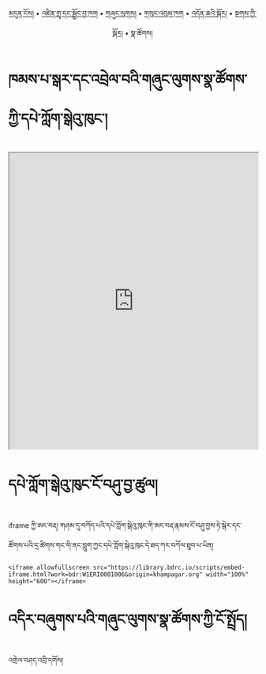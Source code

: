 <p align="center">
  <a href="https://bdrc-reader.github.io/khampagar/">མདུན་ངོས།</a> • <a href="https://bdrc-reader.github.io/khampagar/shadra">འཛིན་གྲྭ་དང་སྦྱོང་བྱ་ཁག</a> • <a href="https://bdrc-reader.github.io/khampagar/shunglug">གཞུང་ལུགས།</a>  • <a href="https://bdrc-reader.github.io/khampagar/sungbum">གསུང་འབུམ་ཁག</a> • <a href="https://bdrc-reader.github.io/khampagar/doncha">འདོན་ཆའི་སྐོར།</a> • <a href="https://bdrc-reader.github.io/khampagar/tantra">སྔགས་ཀྱི་སྐོར།</a> • <span>སྣ་ཚོགས།</span></p>

# ཁམས་པ་སྒར་དང་འབྲེལ་བའི་གཞུང་ལུགས་སྣ་ཚོགས་ཀྱི་དཔེ་ཀློག་སྒེའུ་ཁུང་།

<iframe allowfullscreen src="https://library.bdrc.io/scripts/embed-iframe.html?work=bdr:W1ERI0001006&origin=khampagar.org" width="100%" height="600"></iframe>

<br>

# དཔེ་ཀློག་སྒེའུ་ཁུང་ངོ་བཤུ་བྱ་ཚུལ།

iframe ཀྱི་ཨང་བརྡ། གཤམ་དུ་བཀོད་པའི་དཔེ་ཀློག་སྒེའུ་ཁུང་གི་ཨང་བརྡ་རྣམས་ངོ་བཤུ་བྱས་ཏེ་སྒེར་དང་ཚོགས་པའི་དྲ་ཚིགས་གང་གི་ནང་བླུག་ཀྱང་དཔེ་ཀློག་སྒེའུ་ཁུང་དེ་ཐད་ཀར་བཀོལ་ཐུབ་པ་ཡིན།

```
<iframe allowfullscreen src="https://library.bdrc.io/scripts/embed-iframe.html?work=bdr:W1ERI0001006&origin=khampagar.org" width="100%" height="600"></iframe>
```

# འདིར་བཞུགས་པའི་གཞུང་ལུགས་སྣ་ཚོགས་ཀྱི་ངོ་སྤྲོད།

འགྲེལ་བཤད་འབྲི་དགོས།









